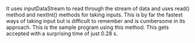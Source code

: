 It uses inputDataStream to read through the stream of data and uses read() method and nextInt() methods for taking inputs. 
This is by far the fastest ways of taking input but is difficult to remember and is cumbersome in its approach. 
This is the sample program using this method.
This gets accepted with a surprising time of just 0.28 s. 
